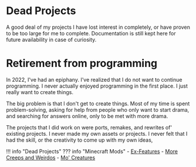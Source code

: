 # Dead Projects

A good deal of my projects I have lost interest in completely,
or have proven to be too large for me to complete.
Documentation is still kept here for future availability in case of curiosity.

# Retirement from programming

In 2022, I've had an epiphany.
I've realized that I do not want to continue programming.
I never actually enjoyed programming in the first place.
I just really want to create things.

The big problem is that I don't get to create things.
Most of my time is spent problem-solving,
asking for help from people who only want to start drama,
and searching for answers online, only to be met with more drama.

The projects that I did work on were ports, remakes, and rewrites of'
existing projects.
I never made my own assets or projects.
I never felt that I had the skill, or the creativity to come up with my own ideas, 


!!! info "Dead Projects"
    ??? info "Minecraft Mods"
        - [Ex-Features](/caroline/projects/dead/ex-features)
        - [More Creeps and Weirdos](/caroline/projects/morecreeps)
        - [Mo' Creatures](/caroline/projects/mocreatures)

